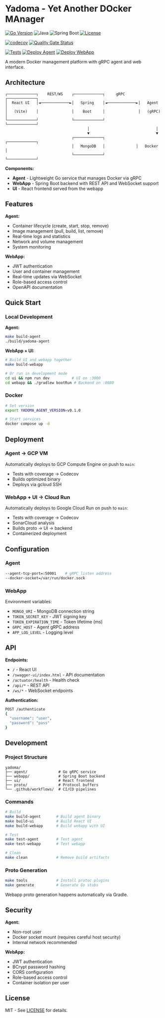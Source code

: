 # Yadoma - Yet Another DOcker MAnager

[![Go Version](https://img.shields.io/badge/go-1.25-blue.svg)](https://golang.org)
![Java](https://img.shields.io/badge/Java-25-blue)
![Spring Boot](https://img.shields.io/badge/Spring_Boot-3.5.6-blue)
[![License](https://img.shields.io/badge/license-MIT-green.svg)](LICENSE)

[![codecov](https://codecov.io/gh/whiteo/yadoma/branch/main/graph/badge.svg)](https://codecov.io/gh/whiteo/yadoma)
[![Quality Gate Status](https://sonarcloud.io/api/project_badges/measure?project=whiteo_yadoma2&metric=alert_status)](https://sonarcloud.io/summary/new_code?id=whiteo_yadoma2)

[![Tests](https://github.com/whiteo/yadoma/actions/workflows/test.yml/badge.svg)](https://github.com/whiteo/yadoma/actions/workflows/test.yml)
[![Deploy Agent](https://github.com/whiteo/yadoma/actions/workflows/deploy-agent.yml/badge.svg)](https://github.com/whiteo/yadoma/actions/workflows/deploy-agent.yml)
[![Deploy WebApp](https://github.com/whiteo/yadoma/actions/workflows/deploy-cloudrun.yml/badge.svg)](https://github.com/whiteo/yadoma/actions/workflows/deploy-cloudrun.yml)

A modern Docker management platform with gRPC agent and web interface.

## Architecture

```
┌─────────────┐    REST/WS    ┌─────────────┐     gRPC      ┌─────────────┐
│  React UI   │◄─────────────►│   Spring    │◄─────────────►│   Agent     │
│   (Vite)    │               │    Boot     │               │   (gRPC)    │
└─────────────┘               └─────────────┘               └─────────────┘
                                     │                              │
                                     ▼                              ▼
                              ┌─────────────┐              ┌─────────────┐
                              │   MongoDB   │              │   Docker    │
                              └─────────────┘              └─────────────┘
```

**Components:**
- **Agent** - Lightweight Go service that manages Docker via gRPC
- **WebApp** - Spring Boot backend with REST API and WebSocket support
- **UI** - React frontend served from the webapp

## Features

**Agent:**
- Container lifecycle (create, start, stop, remove)
- Image management (pull, build, list, remove)
- Real-time logs and statistics
- Network and volume management
- System monitoring

**WebApp:**
- JWT authentication
- User and container management
- Real-time updates via WebSocket
- Role-based access control
- OpenAPI documentation

## Quick Start

### Local Development

**Agent:**
```bash
make build-agent
./build/yadoma-agent
```

**WebApp + UI:**
```bash
# Build UI and webapp together
make build-webapp

# Or run in development mode
cd ui && npm run dev          # UI on :3000
cd webapp && ./gradlew bootRun # Backend on :8080
```

### Docker

```bash
# Set version
export YADOMA_AGENT_VERSION=v0.1.0

# Start services
docker compose up -d
```

## Deployment

### Agent → GCP VM
Automatically deploys to GCP Compute Engine on push to `main`:
- Tests with coverage → Codecov
- Builds optimized binary
- Deploys via gcloud SSH

### WebApp + UI → Cloud Run
Automatically deploys to Google Cloud Run on push to `main`:
- Tests with coverage → Codecov
- SonarCloud analysis
- Builds proto → UI → backend
- Containerized deployment

## Configuration

### Agent
```bash
--agent-tcp-port=:50001    # gRPC listen address
--docker-socket=/var/run/docker.sock
```

### WebApp
Environment variables:
- `MONGO_URI` - MongoDB connection string
- `TOKEN_SECRET_KEY` - JWT signing key
- `TOKEN_EXPIRATION_TIME` - Token lifetime (ms)
- `GRPC_HOST` - Agent gRPC address
- `APP_LOG_LEVEL` - Logging level

## API

**Endpoints:**
- `/` - React UI
- `/swagger-ui/index.html` - API documentation
- `/actuator/health` - Health check
- `/api/*` - REST API
- `/ws/*` - WebSocket endpoints

**Authentication:**
```bash
POST /authenticate
{
  "username": "user",
  "password": "pass"
}
```

## Development

### Project Structure
```
yadoma/
├── agent/              # Go gRPC service
├── webapp/             # Spring Boot backend
├── ui/                 # React frontend
├── proto/              # Protocol buffers
└── .github/workflows/  # CI/CD pipelines
```

### Commands
```bash
# Build
make build-agent       # Build agent binary
make build-ui          # Build React UI
make build-webapp      # Build webapp with UI

# Test
make test-agent        # Test agent
make test-webapp       # Test webapp

# Clean
make clean             # Remove build artifacts
```

### Proto Generation
```bash
make tools             # Install protoc plugins
make generate          # Generate Go stubs
```

Webapp proto generation happens automatically via Gradle.

## Security

**Agent:**
- Non-root user
- Docker socket mount (requires careful host security)
- Internal network recommended

**WebApp:**
- JWT authentication
- BCrypt password hashing
- CORS configuration
- Role-based access control
- Container isolation per user

## License

MIT - See [LICENSE](LICENSE) for details.
